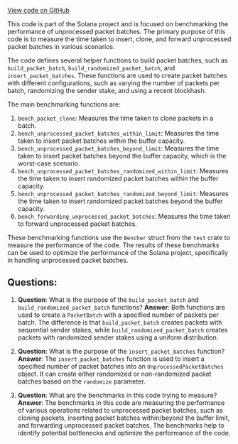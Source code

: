 
[View code on GitHub](https://github.com/solana-labs/solana/blob/master/core/benches/unprocessed_packet_batches.rs)

This code is part of the Solana project and is focused on benchmarking the performance of unprocessed packet batches. The primary purpose of this code is to measure the time taken to insert, clone, and forward unprocessed packet batches in various scenarios.

The code defines several helper functions to build packet batches, such as `build_packet_batch`, `build_randomized_packet_batch`, and `insert_packet_batches`. These functions are used to create packet batches with different configurations, such as varying the number of packets per batch, randomizing the sender stake, and using a recent blockhash.

The main benchmarking functions are:

1. `bench_packet_clone`: Measures the time taken to clone packets in a batch.
2. `bench_unprocessed_packet_batches_within_limit`: Measures the time taken to insert packet batches within the buffer capacity.
3. `bench_unprocessed_packet_batches_beyond_limit`: Measures the time taken to insert packet batches beyond the buffer capacity, which is the worst-case scenario.
4. `bench_unprocessed_packet_batches_randomized_within_limit`: Measures the time taken to insert randomized packet batches within the buffer capacity.
5. `bench_unprocessed_packet_batches_randomized_beyond_limit`: Measures the time taken to insert randomized packet batches beyond the buffer capacity.
6. `bench_forwarding_unprocessed_packet_batches`: Measures the time taken to forward unprocessed packet batches.

These benchmarking functions use the `Bencher` struct from the `test` crate to measure the performance of the code. The results of these benchmarks can be used to optimize the performance of the Solana project, specifically in handling unprocessed packet batches.
## Questions: 
 1. **Question**: What is the purpose of the `build_packet_batch` and `build_randomized_packet_batch` functions?
   **Answer**: Both functions are used to create a `PacketBatch` with a specified number of packets per batch. The difference is that `build_packet_batch` creates packets with sequential sender stakes, while `build_randomized_packet_batch` creates packets with randomized sender stakes using a uniform distribution.

2. **Question**: What is the purpose of the `insert_packet_batches` function?
   **Answer**: The `insert_packet_batches` function is used to insert a specified number of packet batches into an `UnprocessedPacketBatches` object. It can create either randomized or non-randomized packet batches based on the `randomize` parameter.

3. **Question**: What are the benchmarks in this code trying to measure?
   **Answer**: The benchmarks in this code are measuring the performance of various operations related to unprocessed packet batches, such as cloning packets, inserting packet batches within/beyond the buffer limit, and forwarding unprocessed packet batches. The benchmarks help to identify potential bottlenecks and optimize the performance of the code.